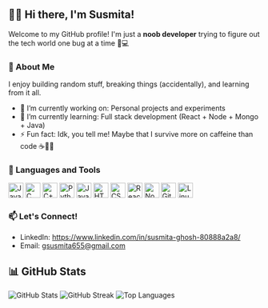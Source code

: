 ## 🏄‍♂️ Hi there, I'm Susmita!

Welcome to my GitHub profile! I'm just a **noob developer** trying to figure out the tech world one bug at a time 🐛💻


### 🚀 About Me
I enjoy building random stuff, breaking things (accidentally), and learning from it all.
- 🔭 I’m currently working on: Personal projects and experiments
- 🌱 I’m currently learning: Full stack development (React + Node + Mongo + Java)
- ⚡ Fun fact: Idk, you tell me! Maybe that I survive more on caffeine than code ☕️👨‍💻


### 🧰 Languages and Tools
<p align="left">
  <img alt="Java" width="30px" src="https://cdn.jsdelivr.net/gh/devicons/devicon/icons/java/java-original.svg"/>
  <img alt="C" width="30px" src="https://cdn.jsdelivr.net/gh/devicons/devicon/icons/c/c-original.svg" />
  <img alt="C++" width="30px" src="https://cdn.jsdelivr.net/gh/devicons/devicon/icons/cplusplus/cplusplus-original.svg" />
  <img alt="Python" width="30px" src="https://cdn.jsdelivr.net/gh/devicons/devicon/icons/python/python-original.svg" />
  <img alt="JavaScript" width="30px" src="https://cdn.jsdelivr.net/gh/devicons/devicon/icons/javascript/javascript-original.svg" />
  <img alt="HTML" width="30px" src="https://cdn.jsdelivr.net/gh/devicons/devicon/icons/html5/html5-original.svg" />
  <img alt="CSS" width="30px" src="https://cdn.jsdelivr.net/gh/devicons/devicon/icons/css3/css3-original.svg" />
  <img alt="React" width="30px" src="https://cdn.jsdelivr.net/gh/devicons/devicon/icons/react/react-original.svg" />
  <img alt="NodeJS" width="30px" src="https://cdn.jsdelivr.net/gh/devicons/devicon/icons/nodejs/nodejs-original.svg" />
  <img alt="Git" width="30px" src="https://cdn.jsdelivr.net/gh/devicons/devicon/icons/git/git-original.svg" />
  <img alt="Linux" width="30px" src="https://cdn.jsdelivr.net/gh/devicons/devicon/icons/linux/linux-original.svg" />
</p>


### 📫 Let's Connect!
- LinkedIn: https://www.linkedin.com/in/susmita-ghosh-80888a2a8/
- Email: gsusmita655@gmail.com

## 📊 GitHub Stats

![GitHub Stats](https://github-readme-stats.vercel.app/api?username=grimmy16oo&show_icons=true&theme=radical)
![GitHub Streak](https://streak-stats.demolab.com?user=grimmy16oo&theme=radical)
![Top Languages](https://github-readme-stats.vercel.app/api/top-langs/?username=grimmy16oo&layout=compact&theme=radical)


